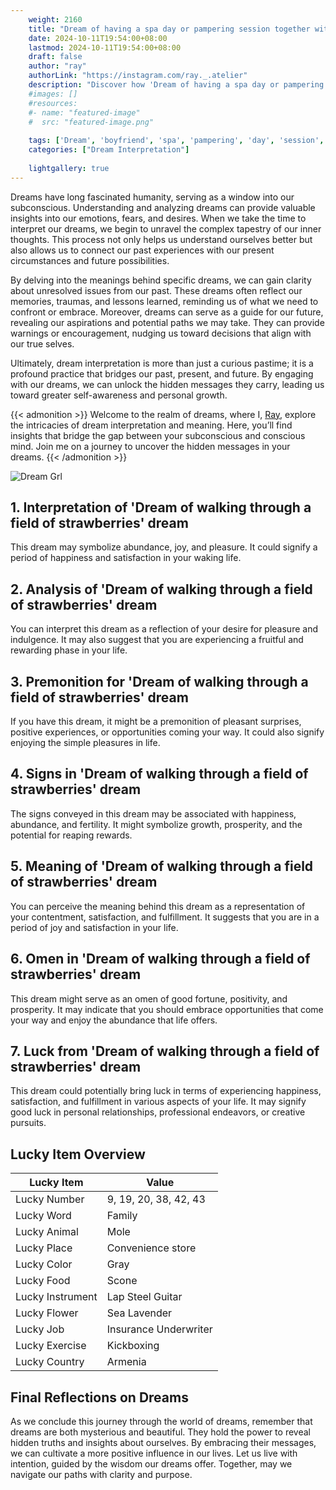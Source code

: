 ```yaml
---
    weight: 2160
    title: "Dream of having a spa day or pampering session together with your boyfriend"  # Assuming 'title' column exists
    date: 2024-10-11T19:54:00+08:00
    lastmod: 2024-10-11T19:54:00+08:00
    draft: false
    author: "ray"
    authorLink: "https://instagram.com/ray._.atelier"
    description: "Discover how 'Dream of having a spa day or pampering session together with your boyfriend' can interpret your future and uncover its significant meanings in your life."
    #images: []
    #resources:
    #- name: "featured-image"
    #  src: "featured-image.png"
    
    tags: ['Dream', 'boyfriend', 'spa', 'pampering', 'day', 'session', 'having', 'together']
    categories: ["Dream Interpretation"]
    
    lightgallery: true
---
```

    
Dreams have long fascinated humanity, serving as a window into our subconscious. Understanding and analyzing dreams can provide valuable insights into our emotions, fears, and desires. When we take the time to interpret our dreams, we begin to unravel the complex tapestry of our inner thoughts. This process not only helps us understand ourselves better but also allows us to connect our past experiences with our present circumstances and future possibilities.

By delving into the meanings behind specific dreams, we can gain clarity about unresolved issues from our past. These dreams often reflect our memories, traumas, and lessons learned, reminding us of what we need to confront or embrace. Moreover, dreams can serve as a guide for our future, revealing our aspirations and potential paths we may take. They can provide warnings or encouragement, nudging us toward decisions that align with our true selves.

Ultimately, dream interpretation is more than just a curious pastime; it is a profound practice that bridges our past, present, and future. By engaging with our dreams, we can unlock the hidden messages they carry, leading us toward greater self-awareness and personal growth.

{{< admonition >}}
Welcome to the realm of dreams, where I, [Ray](https://instagram.com/ray._.atelier), explore the intricacies of dream interpretation and meaning. Here, you’ll find insights that bridge the gap between your subconscious and conscious mind. Join me on a journey to uncover the hidden messages in your dreams.
{{< /admonition >}}

![Dream Grl](https://cdn.pixabay.com/photo/2017/11/02/03/35/gothic-2910057_1280.jpg "Dream Grl")

## 1. Interpretation of 'Dream of walking through a field of strawberries' dream
 This dream may symbolize abundance, joy, and pleasure. It could signify a period of happiness and satisfaction in your waking life.

## 2. Analysis of 'Dream of walking through a field of strawberries' dream
 You can interpret this dream as a reflection of your desire for pleasure and indulgence. It may also suggest that you are experiencing a fruitful and rewarding phase in your life.

## 3. Premonition for 'Dream of walking through a field of strawberries' dream
 If you have this dream, it might be a premonition of pleasant surprises, positive experiences, or opportunities coming your way. It could also signify enjoying the simple pleasures in life.

## 4. Signs in 'Dream of walking through a field of strawberries' dream
 The signs conveyed in this dream may be associated with happiness, abundance, and fertility. It might symbolize growth, prosperity, and the potential for reaping rewards.

## 5. Meaning of 'Dream of walking through a field of strawberries' dream
 You can perceive the meaning behind this dream as a representation of your contentment, satisfaction, and fulfillment. It suggests that you are in a period of joy and satisfaction in your life.

## 6. Omen in 'Dream of walking through a field of strawberries' dream
 This dream might serve as an omen of good fortune, positivity, and prosperity. It may indicate that you should embrace opportunities that come your way and enjoy the abundance that life offers.

## 7. Luck from 'Dream of walking through a field of strawberries' dream
 This dream could potentially bring luck in terms of experiencing happiness, satisfaction, and fulfillment in various aspects of your life. It may signify good luck in personal relationships, professional endeavors, or creative pursuits.

## Lucky Item Overview
| Lucky Item          | Value              |
|---------------|--------------------|
| Lucky Number        | 9, 19, 20, 38, 42, 43  |
| Lucky Word          | Family |
| Lucky Animal        | Mole |
| Lucky Place         | Convenience store     |
| Lucky Color         | Gray     |
| Lucky Food          | Scone      |
| Lucky Instrument    | Lap Steel Guitar |
| Lucky Flower        | Sea Lavender    |
| Lucky Job           | Insurance Underwriter       |
| Lucky Exercise      | Kickboxing  |
| Lucky Country       | Armenia    |


##  Final Reflections on Dreams

As we conclude this journey through the world of dreams, remember that dreams are both mysterious and beautiful. They hold the power to reveal hidden truths and insights about ourselves. By embracing their messages, we can cultivate a more positive influence in our lives. Let us live with intention, guided by the wisdom our dreams offer. Together, may we navigate our paths with clarity and purpose.
